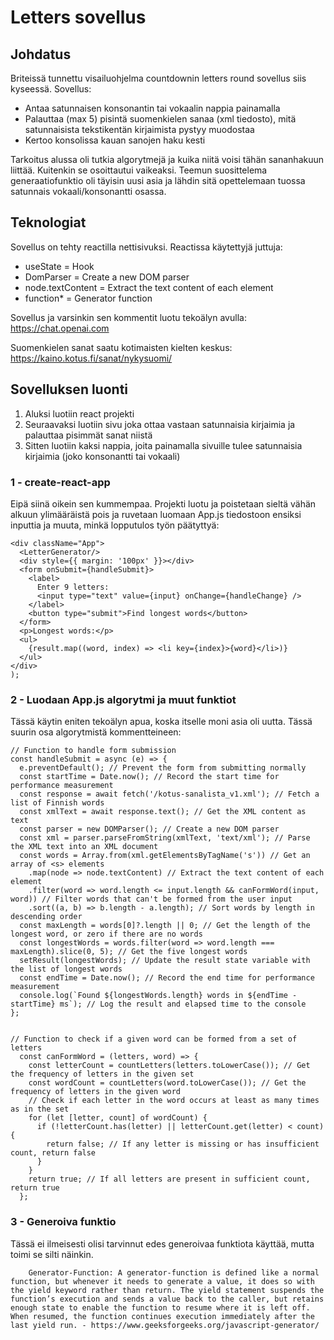 # Letters sovellus

## Johdatus

Briteissä tunnettu visailuohjelma countdownin letters round sovellus siis kyseessä. Sovellus:
- Antaa satunnaisen konsonantin tai vokaalin nappia painamalla
- Palauttaa (max 5) pisintä suomenkielen sanaa (xml tiedosto), mitä satunnaisista tekstikentän kirjaimista pystyy muodostaa
- Kertoo konsolissa kauan sanojen haku kesti

Tarkoitus alussa oli tutkia algorytmejä ja kuika niitä voisi tähän sananhakuun liittää. Kuitenkin se osoittautui vaikeaksi. Teemun suosittelema generaatiofunktio oli täyisin uusi asia ja lähdin sitä opettelemaan tuossa satunnais vokaali/konsonantti osassa.

## Teknologiat

Sovellus on tehty reactilla nettisivuksi. Reactissa käytettyjä juttuja: 

- useState = Hook
- DomParser = Create a new DOM parser
- node.textContent = Extract the text content of each element
- function* = Generator function

Sovellus ja varsinkin sen kommentit luotu tekoälyn avulla: https://chat.openai.com

Suomenkielen sanat saatu kotimaisten kielten keskus: https://kaino.kotus.fi/sanat/nykysuomi/

## Sovelluksen luonti

1. Aluksi luotiin react projekti
2. Seuraavaksi luotiin sivu joka ottaa vastaan satunnaisia kirjaimia ja palauttaa pisimmät sanat niistä
3. Sitten luotiin kaksi nappia, joita painamalla sivuille tulee satunnaisia kirjaimia (joko konsonantti tai vokaali)


### 1 - create-react-app 

Eipä siinä oikein sen kummempaa. Projekti luotu ja poistetaan sieltä vähän alkuun ylimääräistä pois ja ruvetaan luomaan App.js tiedostoon ensiksi inputtia ja muuta, minkä lopputulos työn päätyttyä: 

    <div className="App">
      <LetterGenerator/>
      <div style={{ margin: '100px' }}></div>
      <form onSubmit={handleSubmit}>
        <label>
          Enter 9 letters:
          <input type="text" value={input} onChange={handleChange} />
        </label>
        <button type="submit">Find longest words</button>
      </form>
      <p>Longest words:</p>
      <ul>
        {result.map((word, index) => <li key={index}>{word}</li>)}
      </ul>
    </div>
    );
    
### 2 - Luodaan App.js algorytmi ja muut funktiot

  Tässä käytin eniten tekoälyn apua, koska itselle moni asia oli uutta. Tässä suurin osa algorytmistä kommentteineen:
  
    // Function to handle form submission
    const handleSubmit = async (e) => {
      e.preventDefault(); // Prevent the form from submitting normally
      const startTime = Date.now(); // Record the start time for performance measurement
      const response = await fetch('/kotus-sanalista_v1.xml'); // Fetch a list of Finnish words
      const xmlText = await response.text(); // Get the XML content as text
      const parser = new DOMParser(); // Create a new DOM parser
      const xml = parser.parseFromString(xmlText, 'text/xml'); // Parse the XML text into an XML document
      const words = Array.from(xml.getElementsByTagName('s')) // Get an array of <s> elements
        .map(node => node.textContent) // Extract the text content of each element
        .filter(word => word.length <= input.length && canFormWord(input, word)) // Filter words that can't be formed from the user input
        .sort((a, b) => b.length - a.length); // Sort words by length in descending order
      const maxLength = words[0]?.length || 0; // Get the length of the longest word, or zero if there are no words
      const longestWords = words.filter(word => word.length === maxLength).slice(0, 5); // Get the five longest words
      setResult(longestWords); // Update the result state variable with the list of longest words
      const endTime = Date.now(); // Record the end time for performance measurement
      console.log(`Found ${longestWords.length} words in ${endTime - startTime} ms`); // Log the result and elapsed time to the console
    };
    
    
    // Function to check if a given word can be formed from a set of letters
      const canFormWord = (letters, word) => {
        const letterCount = countLetters(letters.toLowerCase()); // Get the frequency of letters in the given set
        const wordCount = countLetters(word.toLowerCase()); // Get the frequency of letters in the given word
        // Check if each letter in the word occurs at least as many times as in the set
        for (let [letter, count] of wordCount) {
          if (!letterCount.has(letter) || letterCount.get(letter) < count) {
            return false; // If any letter is missing or has insufficient count, return false
          }
        }
        return true; // If all letters are present in sufficient count, return true
      };
    
### 3 - Generoiva funktio

Tässä ei ilmeisesti olisi tarvinnut edes generoivaa funktiota käyttää, mutta toimi se silti näinkin.

        Generator-Function: A generator-function is defined like a normal function, but whenever it needs to generate a value, it does so with the yield keyword rather than return. The yield statement suspends the function’s execution and sends a value back to the caller, but retains enough state to enable the function to resume where it is left off. When resumed, the function continues execution immediately after the last yield run. - https://www.geeksforgeeks.org/javascript-generator/
  
 




  
  
  
